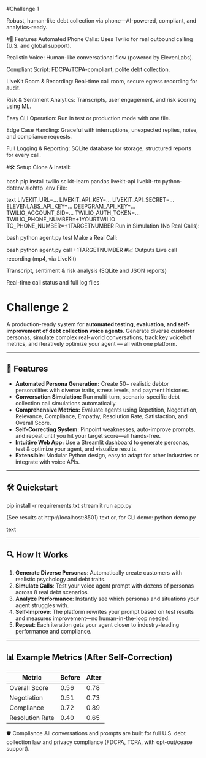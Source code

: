 #Challenge 1

Robust, human-like debt collection via phone—AI-powered, compliant, and analytics-ready.

#🚀 Features
Automated Phone Calls: Uses Twilio for real outbound calling (U.S. and global support).

Realistic Voice: Human-like conversational flow (powered by ElevenLabs).

Compliant Script: FDCPA/TCPA-compliant, polite debt collection.

LiveKit Room & Recording: Real-time call room, secure egress recording for audit.

Risk & Sentiment Analytics: Transcripts, user engagement, and risk scoring using ML.

Easy CLI Operation: Run in test or production mode with one file.

Edge Case Handling: Graceful with interruptions, unexpected replies, noise, and compliance requests.

Full Logging & Reporting: SQLite database for storage; structured reports for every call.

#🛠️ Setup
Clone & Install:

bash
pip install twilio scikit-learn pandas livekit-api livekit-rtc python-dotenv aiohttp
.env File:

text
LIVEKIT_URL=...
LIVEKIT_API_KEY=...
LIVEKIT_API_SECRET=...
ELEVENLABS_API_KEY=...
DEEPGRAM_API_KEY=...
TWILIO_ACCOUNT_SID=...
TWILIO_AUTH_TOKEN=...
TWILIO_PHONE_NUMBER=+1YOURTWILIO
TO_PHONE_NUMBER=+1TARGETNUMBER
Run in Simulation (No Real Calls):

bash
python agent.py test
Make a Real Call:

bash
python agent.py call +1TARGETNUMBER
#📈 Outputs
Live call recording (mp4, via LiveKit)

Transcript, sentiment & risk analysis (SQLite and JSON reports)

Real-time call status and full log files


# Challenge 2

A production-ready system for **automated testing, evaluation, and self-improvement of debt collection voice agents**. Generate diverse customer personas, simulate complex real-world conversations, track key voicebot metrics, and iteratively optimize your agent — all with one platform.

---

## 🚀 Features

- **Automated Persona Generation:** Create 50+ realistic debtor personalities with diverse traits, stress levels, and payment histories.
- **Conversation Simulation:** Run multi-turn, scenario-specific debt collection call simulations automatically.
- **Comprehensive Metrics:** Evaluate agents using Repetition, Negotiation, Relevance, Compliance, Empathy, Resolution Rate, Satisfaction, and Overall Score.
- **Self-Correcting System:** Pinpoint weaknesses, auto-improve prompts, and repeat until you hit your target score—all hands-free.
- **Intuitive Web App:** Use a Streamlit dashboard to generate personas, test & optimize your agent, and visualize results.
- **Extensible:** Modular Python design, easy to adapt for other industries or integrate with voice APIs.

---

## 🛠️ Quickstart

pip install -r requirements.txt
streamlit run app.py

(See results at http://localhost:8501)
text
or, for CLI demo:
python demo.py

text

---

## 🔍 How It Works

1. **Generate Diverse Personas**: Automatically create customers with realistic psychology and debt traits.
2. **Simulate Calls**: Test your voice agent prompt with dozens of personas across 8 real debt scenarios.
3. **Analyze Performance**: Instantly see which personas and situations your agent struggles with.
4. **Self-Improve**: The platform rewrites your prompt based on test results and measures improvement—no human-in-the-loop needed.
5. **Repeat**: Each iteration gets your agent closer to industry-leading performance and compliance.

---

## 📊 Example Metrics (After Self-Correction)

| Metric               | Before | After  |
|----------------------|--------|--------|
| Overall Score        | 0.56   | 0.78   |
| Negotiation          | 0.51   | 0.73   |
| Compliance           | 0.72   | 0.89   |
| Resolution Rate      | 0.40   | 0.65   |



🛡️ Compliance
All conversations and prompts are built for full U.S. debt collection law and privacy compliance (FDCPA, TCPA, with opt-out/cease support).

